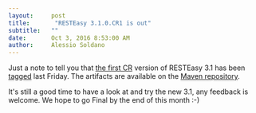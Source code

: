 ```yaml
---
layout:     post
title:       "RESTEasy 3.1.0.CR1 is out"
subtitle:   ""
date:       Oct 3, 2016 8:53:00 AM 
author:     Alessio Soldano
---
```



                    



                    




Just a note to tell you that [the first CR](https://issues.jboss.org/secure/ReleaseNote.jspa?version=12331470&amp;styleName=Text&amp;projectId=12310560) version of RESTEasy 3.1 has been [tagged](https://github.com/resteasy/resteasy/tree/3.1.0.CR1) last Friday. The artifacts are available on the [Maven repository](https://repository.jboss.org/nexus/content/groups/public/org/jboss/resteasy/).

It&#39;s still a good time to have a look at and try the new 3.1, any feedback is welcome. We hope to go Final by the end of this month :-)




                    




                    

                    


                
